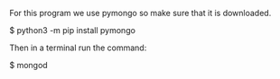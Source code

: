 For this program we use pymongo so make sure that it is downloaded.

$ python3 -m pip install pymongo

Then in a terminal run the command:

$ mongod
